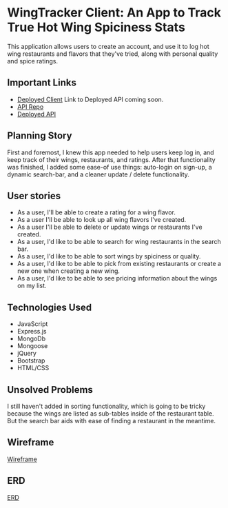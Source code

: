 # WingTracker Client: An App to Track True Hot Wing Spiciness Stats

This application allows users to create an account, and use it to log hot wing restaurants and flavors that they've tried, along with personal quality and spice ratings.

## Important Links

- [Deployed Client](https://joeygarber.github.io/WingTracker-Client/)
Link to Deployed API coming soon.
- [API Repo](https://github.com/JoeyGarber/WingTracker-API)
- [Deployed API](https://protected-wave-68332.herokuapp.com)

## Planning Story

First and foremost, I knew this app needed to help users keep log in, and keep track of their wings, restaurants, and ratings. After that functionality was finished, I added some ease-of use things: auto-login on sign-up, a dynamic search-bar, and a cleaner update / delete functionality.

## User stories

 - As a user, I'll be able to create a rating for a wing flavor.
 - As a user I'll be able to look up all wing flavors I've created.
 - As a user I'll be able to delete or update wings or restaurants I've created.
 - As a user, I'd like to be able to search for wing restaurants in the search bar.
 - As a user, I'd like to be able to sort wings by spiciness or quality.
 - As a user, I'd like to be able to pick from existing restaurants or create a new one when creating a new wing.
 - As a user, I'd like to be able to see pricing information about the wings on my list.

## Technologies Used

- JavaScript
- Express.js
- MongoDb
- Mongoose
- jQuery
- Bootstrap
- HTML/CSS

## Unsolved Problems

I still haven't added in sorting functionality, which is going to be tricky because the wings are listed as sub-tables inside of the restaurant table. But the search bar aids with ease of finding a restaurant in the meantime.

## Wireframe

[Wireframe](./WingTracker-Wireframe.jpeg)

## ERD

[ERD](./ERD.jpeg)